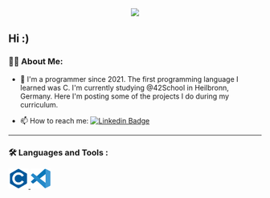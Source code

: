 <div id="header" align="center">
  <img src="https://media.giphy.com/media/Dh5q0sShxgp13DwrvG/giphy.gif" width="300"/>
</div>

Hi :)
---

### :man_technologist: About Me:
- :seedling: I'm a programmer since 2021. The first programming language I learned was C. I'm currently studying @42School in Heilbronn, Germany. Here I'm posting some of the projects I do during my curriculum.

- 📫 How to reach me: [![Linkedin Badge](https://img.shields.io/badge/-Giuliano-blue?style=flat&logo=Linkedin&logoColor=white)](https://www.linkedin.com/in/giuliano-jupy-4311347a/)
---

### :hammer_and_wrench: Languages and Tools :
<div>
  <a href="https://en.wikipedia.org/wiki/C_(programming_language)">
    <img src="https://github.com/devicons/devicon/blob/master/icons/c/c-plain.svg" width="40" height="40"/&nbsp>
  </a>
  <a href="https://code.visualstudio.com/">
    <img src="https://github.com/devicons/devicon/blob/master/icons/vscode/vscode-original.svg" width="40" height="40"/&nbsp>
  </a>
</div>
